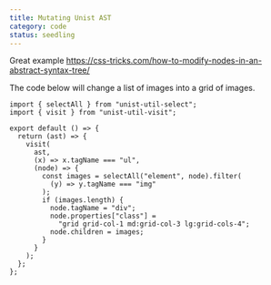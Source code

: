 ```yaml
---
title: Mutating Unist AST
category: code
status: seedling
---
```


Great example https://css-tricks.com/how-to-modify-nodes-in-an-abstract-syntax-tree/

The code below will change a list of images into a grid of images.

```
import { selectAll } from "unist-util-select";
import { visit } from "unist-util-visit";

export default () => {
  return (ast) => {
    visit(
      ast,
      (x) => x.tagName === "ul",
      (node) => {
        const images = selectAll("element", node).filter(
          (y) => y.tagName === "img"
        );
        if (images.length) {
          node.tagName = "div";
          node.properties["class"] =
            "grid grid-col-1 md:grid-col-3 lg:grid-cols-4";
          node.children = images;
        }
      }
    );
  };
};
```


